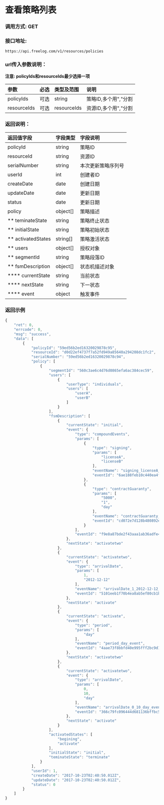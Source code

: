 # 查看策略列表

### 调用方式: GET

### 接口地址:

```
https://api.freelog.com/v1/resources/policies
```

### url传入参数说明：

**注意: policyIds和resourceIds最少选择一项**

| 参数 | 必选 | 类型及范围 | 说明 |
| :--- | :--- | :--- | :--- |
|policyIds|可选|string|策略ID,多个用","分割|
|resourceIds|可选|resourceIds|资源ID,多个用","分割

### 返回说明：
| 返回值字段 | 字段类型 | 字段说明 |
| :--- | :--- | :--- |
| policyId | string | 策略ID|
| resourceId | string | 资源ID |
| serialNumber | string | 本次更新策略序列号 |
| userId | int | 创建者ID |
| createDate | date | 创建日期 |
| updateDate | date | 更新日期 |
| status | date | 更新日期 |
| policy | object[] | 策略描述 |
| ** teminateState | string | 策略终止状态 |
| ** initialState | string | 策略初始状态 |
| ** activatedStates | string[] | 策略激活状态 |
| ** users | object[] | 授权对象 |
| ** segmentId | string| 策略段落ID |
| ** fsmDescription | object[] | 状态机描述对象 |
| **** currentState | string| 当前状态 |
| **** nextState | string| 下一状态 |
| **** event | object| 触发事件 |


### 返回示例

```js
{
    "ret": 0,
    "errcode": 0,
    "msg": "success",
    "data": [
        {
            "policyId": "59ed56b2ed16320029878c95",
            "resourceId": "d0d22ef4737f7a52fd949a85640a294208dc1fc2",
            "serialNumber": "59ed56b2ed16320029878c94",
            "policy": [
                {
                    "segmentId": "560c3ae6c4d76d0865efa6ac384cec59",
                    "users": [
                        {
                            "userType": "individuals",
                            "users": [
                                "userA",
                                "userB"
                            ]
                        }
                    ],
                    "fsmDescription": [
                        {
                            "currentState": "initial",
                            "event": {
                                "type": "compoundEvents",
                                "params": [
                                    {
                                        "type": "signing",
                                        "params": [
                                            "licenseA",
                                            "licenseB"
                                        ],
                                        "eventName": "signing_licenseA_licenseB",
                                        "eventId": "6ae188feb10c440ea4fc2d1f6ab24da6"
                                    },
                                    {
                                        "type": "contractGuaranty",
                                        "params": [
                                            "5000",
                                            "1",
                                            "day"
                                        ],
                                        "eventName": "contractGuaranty_5000_1_event",
                                        "eventId": "cd072e7d128b480892e8c544a735b766"
                                    }
                                ],
                                "eventId": "f9e8a87bde2f43aaa1ab36adfe48d50b"
                            },
                            "nextState": "activatetwo"
                        },
                        {
                            "currentState": "activatetwo",
                            "event": {
                                "type": "arrivalDate",
                                "params": [
                                    1,
                                    "2012-12-12"
                                ],
                                "eventName": "arrivalDate_1_2012-12-12_event",
                                "eventId": "5101eeb1f70b4ea8ab5ef80cb1bb7df4"
                            },
                            "nextState": "activate"
                        },
                        {
                            "currentState": "activate",
                            "event": {
                                "type": "period",
                                "params": [
                                    "day"
                                ],
                                "eventName": "period_day_event",
                                "eventId": "4aae73f8bbfd40e995fff2bc9d144e00"
                            },
                            "nextState": "activatetwo"
                        },
                        {
                            "currentState": "activatetwo",
                            "event": {
                                "type": "arrivalDate",
                                "params": [
                                    0,
                                    10,
                                    "day"
                                ],
                                "eventName": "arrivalDate_0_10_day_event",
                                "eventId": "366c79fc096444d681136bffbc5430b3"
                            },
                            "nextState": "activate"
                        }
                    ],
                    "activatedStates": [
                        "begining",
                        "activate"
                    ],
                    "initialState": "initial",
                    "teminateState": "terminate"
                }
            ],
            "userId": 1,
            "createDate": "2017-10-23T02:40:50.012Z",
            "updateDate": "2017-10-23T02:40:50.012Z",
            "status": 0
        }
    ]
}

```